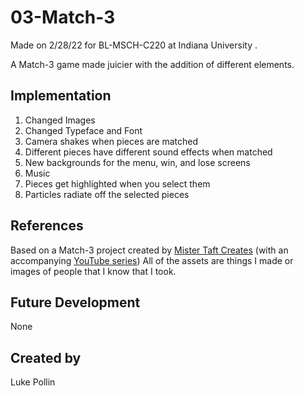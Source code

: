 # 03-Match-3
Made on 2/28/22 for BL-MSCH-C220 at Indiana University .

A Match-3 game made juicier with the addition of different elements.

## Implementation
1. Changed Images
2. Changed Typeface and Font
3. Camera shakes when pieces are matched
4. Different pieces have different sound effects when matched
5. New backgrounds for the menu, win, and lose screens
6. Music
7. Pieces get highlighted when you select them
8. Particles radiate off the selected pieces


## References
Based on a Match-3 project created by [Mister Taft Creates](https://github.com/mistertaftcreates/Godot_match_3) (with an accompanying [YouTube series](https://www.youtube.com/playlist?list=PL4vbr3u7UKWqwQlvwvgNcgDL1p_3hcNn2))
All of the assets are things I made or images of people that I know that I took.

## Future Development
None

## Created by
Luke Pollin
